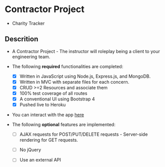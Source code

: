 # Contractor Project 
- Charity Tracker

## Descrition
- A Contractor Project - The instructor will roleplay being a client to your engineering team. 

- The following **required** functionalities are completed:

    * [X] Written in JavaScript using Node.js, Express.js, and MongoDB.
    * [X] Written in MVC with separate files for each concern.
    * [X] CRUD >=2 Resources and associate them
    * [X] 100% test coverage of all routes
    * [X] A conventional UI using Bootstrap 4
    * [X] Pushed live to Heroku
- You can interact with the app [here](https://charity-tracker-mvp-version.herokuapp.com/)

- The following **optional** features are implemented:

    * [ ] AJAX requests for POST/PUT/DELETE requests - Server-side rendering for GET requests.
    * [ ] No jQuery
    * [ ] Use an external API
    

